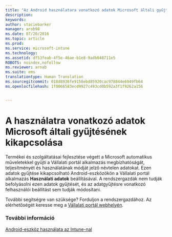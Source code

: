 ```yaml
---
title: "Az Android használatara vonatkozó adatok Microsoft általi gyűjtésének kikapcsolása | Microsoft Intune"
description: 
keywords: 
author: staciebarker
manager: arob98
ms.date: 07/20/2016
ms.topic: article
ms.prod: 
ms.service: microsoft-intune
ms.technology: 
ms.assetid: df53feab-4f5e-46ae-b1e8-9adb048711e5
ROBOTS: noindex,nofollow
ms.reviewer: arnab
ms.suite: ems
translationtype: Human Translation
ms.sourcegitcommit: 018d8936fe9158ebd85920cac978844e6949fb64
ms.openlocfilehash: 1f0066583ecd9927c493cd0b592a3f1f9262a156


---
```



# A használatra vonatkozó adatok Microsoft általi gyűjtésének kikapcsolása
Termékei és szolgáltatásai fejlesztése végett a Microsoft automatikus műveletekkel gyűjti a Vállalati portál alkalmazás megbízhatóságát, teljesítményét és használatának módját jelző névtelen adatokat. Ezen adatok gyűjtése kikapcsolható Android-eszközökön a Vállalati portál alkalmazás **Használati adatok** beállításával. A rendszergazdák nem tudják befolyásolni ezen adatok gyűjtését, és az adatgyűjtésre vonatkozó felhasználói beállítást sem tudják módosítani.

További segítségre van szüksége? Forduljon a rendszergazdához. Az elérhetőségét keresse meg a [Vállalati portál webhelyén](http://portal.manage.microsoft.com).

### További információ
[Android-eszköz használata az Intune-nal](using-your-android-device-with-intune.md)


<!--HONumber=Jul16_HO3-->


